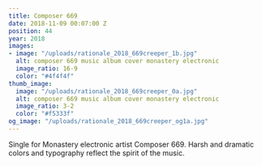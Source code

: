 ```yaml
---
title: Composer 669
date: 2018-11-09 00:07:00 Z
position: 44
year: 2018
images:
- image: "/uploads/rationale_2018_669creeper_1b.jpg"
  alt: composer 669 music album cover monastery electronic
  image_ratio: 16-9
  color: "#4f4f4f"
thumb_image:
  image: "/uploads/rationale_2018_669creeper_0a.jpg"
  alt: composer 669 music album cover monastery electronic
  image_ratio: 3-2
  color: "#f5333f"
og_image: "/uploads/rationale_2018_669creeper_og1a.jpg"
---
```


Single for Monastery electronic artist Composer 669. Harsh and dramatic colors and typography reflect the spirit of the music.
